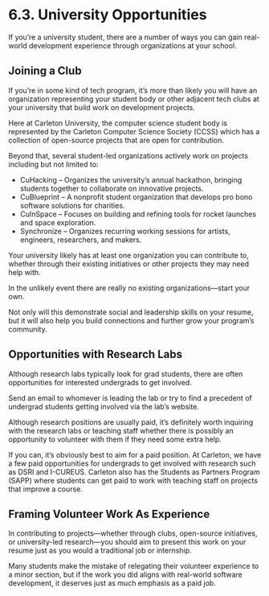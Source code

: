 # 6.3. University Opportunities

If you’re a university student, there are a number of ways you can gain real-world development experience through organizations at your school.

## Joining a Club

If you’re in some kind of tech program, it’s more than likely you will have an organization representing your student body or other adjacent tech clubs at your university that build work on development projects.

Here at Carleton University, the computer science student body is represented by the Carleton Computer Science Society (CCSS) which has a collection of open-source projects that are open for contribution.

Beyond that, several student-led organizations actively work on projects including but not limited to:

- CuHacking – Organizes the university’s annual hackathon, bringing students together to collaborate on innovative projects.
- CuBlueprint – A nonprofit student organization that develops pro bono software solutions for charities.
- CuInSpace – Focuses on building and refining tools for rocket launches and space exploration.
- Synchronize – Organizes recurring working sessions for artists, engineers, researchers, and makers.

Your university likely has at least one organization you can contribute to, whether through their existing initiatives or other projects they may need help with.

In the unlikely event there are really no existing organizations—start your own.

Not only will this demonstrate social and leadership skills on your resume, but it will also help you build connections and further grow your program’s community.

## Opportunities with Research Labs

Although research labs typically look for grad students, there are often opportunities for interested undergrads to get involved.

Send an email to whomever is leading the lab or try to find a precedent of undergrad students getting involved via the lab’s website.

Although research positions are usually paid, it’s definitely worth inquiring with the research labs or teaching staff whether there is possibly an opportunity to volunteer with them if they need some extra help.

If you can, it’s obviously best to aim for a paid position. At Carleton, we have a few paid opportunities for undergrads to get involved with research such as DSRI and I-CUREUS. Carleton also has the Students as Partners Program (SAPP) where students can get paid to work with teaching staff on projects that improve a course.

## Framing Volunteer Work As Experience

In contributing to projects—whether through clubs, open-source initiatives, or university-led research—you should aim to present this work on your resume just as you would a traditional job or internship.

Many students make the mistake of relegating their volunteer experience to a minor section, but if the work you did aligns with real-world software development, it deserves just as much emphasis as a paid job.
